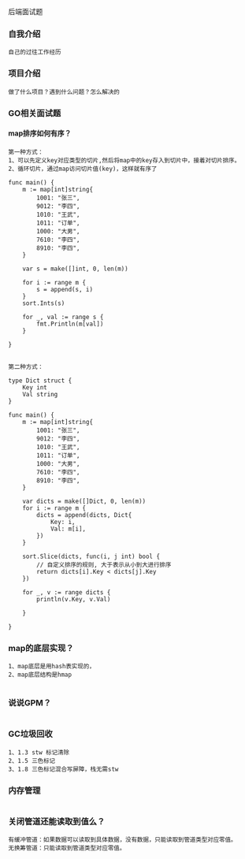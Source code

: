 后端面试题

### 自我介绍

```
自己的过往工作经历
```

### 项目介绍

```
做了什么项目？遇到什么问题？怎么解决的
```

### GO相关面试题

#### map排序如何有序？

```
第一种方式：
1、可以先定义key对应类型的切片,然后将map中的key存入到切片中，接着对切片排序。
2、循环切片，通过map访问切片值(key)，这样就有序了

func main() {
	m := map[int]string{
		1001: "张三",
		9012: "李四",
		1010: "王武",
		1011: "订单",
		1000: "大男",
		7610: "李四",
		8910: "李四",
	}

	var s = make([]int, 0, len(m))

	for i := range m {
		s = append(s, i)
	}
	sort.Ints(s)

	for _, val := range s {
		fmt.Println(m[val])
	}

}


第二种方式：

type Dict struct {
	Key int
	Val string
}

func main() {
	m := map[int]string{
		1001: "张三",
		9012: "李四",
		1010: "王武",
		1011: "订单",
		1000: "大男",
		7610: "李四",
		8910: "李四",
	}

	var dicts = make([]Dict, 0, len(m))
	for i := range m {
		dicts = append(dicts, Dict{
			Key: i,
			Val: m[i],
		})
	}

	sort.Slice(dicts, func(i, j int) bool {
		// 自定义排序的规则, 大于表示从小到大进行排序
		return dicts[i].Key < dicts[j].Key
	})

	for _, v := range dicts {
		println(v.Key, v.Val)

	}

}

```

### map的底层实现？
```
1、map底层是用hash表实现的，
2、map底层结构是hmap


```

### 说说GPM？

```

```

### GC垃圾回收

```
1、1.3 stw 标记清除
2、1.5 三色标记
3、1.8 三色标记混合写屏障，栈无需stw
```

### 内存管理

```

```

### 关闭管道还能读取到值么？

```
有缓冲管道：如果数据可以读取到具体数据，没有数据，只能读取到管道类型对应零值。
无换筹管道：只能读取到管道类型对应零值。
```


